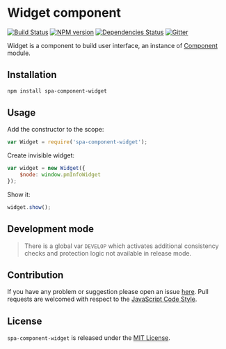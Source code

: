 Widget component
================

[![Build Status](https://img.shields.io/travis/spasdk/component-widget.svg?style=flat-square)](https://travis-ci.org/spasdk/component-widget)
[![NPM version](https://img.shields.io/npm/v/spa-component-widget.svg?style=flat-square)](https://www.npmjs.com/package/spa-component-widget)
[![Dependencies Status](https://img.shields.io/david/spasdk/component-widget.svg?style=flat-square)](https://david-dm.org/spasdk/component-widget)
[![Gitter](https://img.shields.io/badge/gitter-join%20chat-blue.svg?style=flat-square)](https://gitter.im/DarkPark/spasdk)


Widget is a component to build user interface, an instance of [Component](https://github.com/spasdk/component) module.


## Installation ##

```bash
npm install spa-component-widget
```


## Usage ##

Add the constructor to the scope:

```js
var Widget = require('spa-component-widget');
```

Create invisible widget:

```js
var widget = new Widget({
    $node: window.pmInfoWidget
});
```

Show it:

```js
widget.show();
```


## Development mode ##

> There is a global var `DEVELOP` which activates additional consistency checks and protection logic not available in release mode.


## Contribution ##

If you have any problem or suggestion please open an issue [here](https://github.com/spasdk/component-widget/issues).
Pull requests are welcomed with respect to the [JavaScript Code Style](https://github.com/DarkPark/jscs).


## License ##

`spa-component-widget` is released under the [MIT License](license.md).

